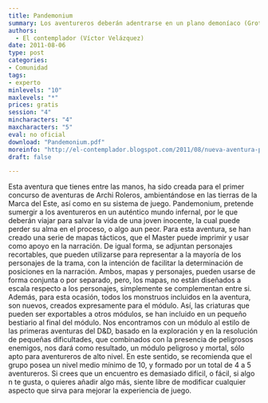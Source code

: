 ```yaml
---
title: Pandemonium
summary: Los aventureros deberán adentrarse en un plano demoníaco (Grotos) con la intención de salvar el alma de una joven traicionada. El módulo se desarrollará entre lugares de pesadilla y locura, con el constante acoso  de seres demoníacos y del propio plano.
authors:
  - El contemplador (Víctor Velázquez)
date: 2011-08-06
type: post
categories:
- Comunidad
tags:
- experto
minlevels: "10"
maxlevels: "*"
prices: gratis
session: "4"
mincharacters: "4"
maxcharacters: "5"
eval: no oficial
download: "Pandemonium.pdf"
moreinfo: "http://el-contemplador.blogspot.com/2011/08/nueva-aventura-para-la-marca-del-este.html"
draft: false

---
```


Esta aventura que tienes entre las manos, ha sido creada para el primer concurso de aventuras de Archi Roleros, ambientándose en las tierras de la Marca del Este, así como en su sistema de juego.
Pandemonium, pretende sumergir a los aventureros en un auténtico mundo infernal, por le que deberán viajar para salvar la vida de una joven inocente, la cual puede perder su alma en el proceso, o algo aun peor.
Para esta aventura, se han creado una serie de mapas tácticos, que el Master puede imprimir y usar como apoyo en la narración. De igual forma, se adjuntan personajes recortables, que pueden utilizarse para representar a la mayoría de los personajes de la trama, con la intención de facilitar la determinación de posiciones en la narración. Ambos, mapas y personajes, pueden usarse de forma conjunta o por separado, pero, los mapas, no están diseñados a escala respecto a los personajes, simplemente se complementan entre si.
Además, para esta ocasión, todos los monstruos incluidos en la aventura, son nuevos, creados expresamente para el módulo. Así, las criaturas que pueden ser exportables a otros módulos, se han incluido en un pequeño bestiario al final del módulo. 
Nos encontramos con un módulo al estilo de las primeras aventuras del D&D, basado en la exploración y en la resolución de pequeñas dificultades, que combinados con la presencia de peligrosos enemigos, nos dará como resultado, un módulo peligroso y mortal, sólo apto para aventureros de alto nivel.
En este sentido, se recomienda que el grupo posea
un nivel medio mínimo de 10, y formado por un total de 4 a 5 aventureros.
Si crees que un encuentro es demasiado difícil, o
fácil, si algo n te gusta, o quieres añadir algo más,
siente libre de modificar cualquier aspecto que sirva para mejorar la experiencia de juego.